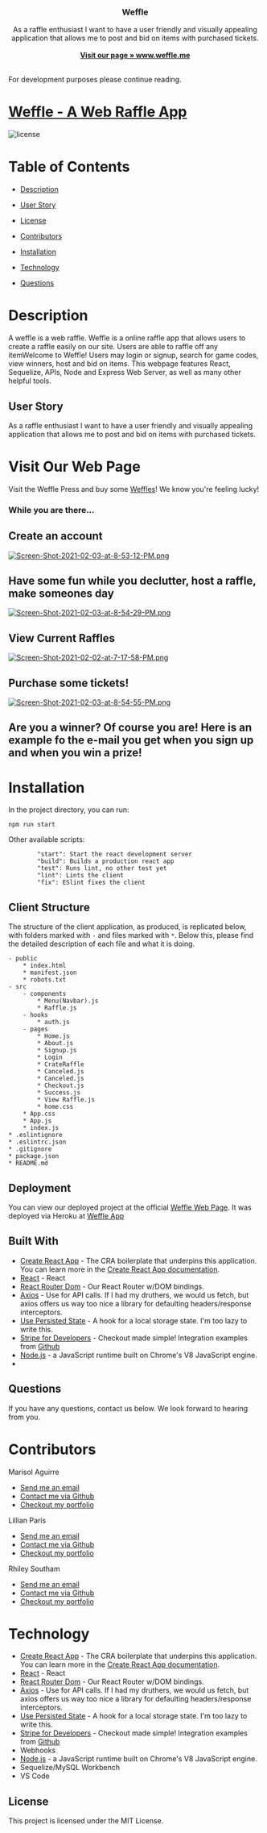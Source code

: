 
<p align="center">
<i class="fas fa-globe-americas"></i>

  <h3 align="center"><strong> Weffle</strong></h3>

  <p align="center">
      As a raffle enthusiast I want to have a user friendly and visually appealing application that allows me to post and bid on items with purchased tickets.
    <br />
    <br />
    <a href="www.weffle.me"><strong>Visit our page » www.weffle.me</strong></a>
    <br />
    <br />
   
</p>
</p>

For development purposes please continue reading.

# [Weffle - A Web Raffle App](www.weffle.me)

  ![license](https://img.shields.io/badge/License-MIT-green.svg)

# Table of Contents
    
 * [Description](#description)

 * [User Story](#usersory)
    
 * [License](#license)
    
 * [Contributors](#contributors)
    
 * [Installation](#installation)

* [Technology](#technology)
    
 * [Questions](#questions)

# Description 
A weffle is a web raffle. Weffle is a online raffle app that allows users to create a raffle easily on our site. Users are able to raffle off any itemWelcome to Weffle! Users may login or signup, search for game codes, view winners, host and bid on items. This webpage features React, Sequelize, APIs, Node and Express Web Server, as well as many other helpful tools. 

## User Story

As a raffle enthusiast I want to have a user friendly and visually appealing application that allows me to post and bid on items with purchased tickets. 

# Visit Our Web Page
Visit the Weffle Press and buy some [Weffles](www.weffle.me)! We know you're feeling lucky!

### While you are there...

## Create an account

[![Screen-Shot-2021-02-03-at-8-53-12-PM.png](https://i.postimg.cc/k4wmhzyH/Screen-Shot-2021-02-03-at-8-53-12-PM.png)](https://postimg.cc/5YHTXPT5)

## Have some fun while you declutter, host a raffle, make someones day 
[![Screen-Shot-2021-02-03-at-8-54-29-PM.png](https://i.postimg.cc/TPVGnp5f/Screen-Shot-2021-02-03-at-8-54-29-PM.png)](https://postimg.cc/94QvhXBn)

## View Current Raffles

[![Screen-Shot-2021-02-02-at-7-17-58-PM.png](https://i.postimg.cc/43B2Cgrp/Screen-Shot-2021-02-02-at-7-17-58-PM.png)](https://postimg.cc/8FfmWqkC)

## Purchase some tickets! 

[![Screen-Shot-2021-02-03-at-8-54-55-PM.png](https://i.postimg.cc/zBqN78TW/Screen-Shot-2021-02-03-at-8-54-55-PM.png)](https://postimg.cc/zL24XmtX)

## Are you a winner? Of course you are! Here is an example fo the e-mail you get when you sign up and when you win a prize!




# Installation

In the project directory, you can run:

```
npm run start
```

Other available scripts:
```
        "start": Start the react development server
        "build": Builds a production react app
        "test": Runs lint, no other test yet
        "lint": Lints the client
        "fix": ESlint fixes the client
```

## Client Structure

The structure of the client application, as produced, is replicated below, with folders marked with ```-``` and files marked with ```*```. Below this, please find the detailed description of each file and what it is doing. 

```
- public
    * index.html
    * manifest.json
    * robots.txt
- src
    - components
        * Menu(Navbar).js
        * Raffle.js
    - hooks
        * auth.js
    - pages
        * Home.js
        * About.js
        * Signup.js
        * Login
        * CrateRaffle
        * Canceled.js
        * Canceled.js
        * Checkout.js
        * Success.js
        * View Raffle.js
        * home.css
    * App.css
    * App.js
    * index.js
* .eslintignore 
* .eslintrc.json
* .gitignore
* package.json
* README.md
```

## Deployment

You can view our deployed project at the official [Weffle Web Page](http://www.weffle.me/). It was  deployed via Heroku at [Weffle App](https://weffle.herokuapp.com/)

## Built With

* [Create React App](https://create-react-app.dev/) - The CRA boilerplate that underpins this application.  You can learn more in the [Create React App documentation](https://facebook.github.io/create-react-app/docs/getting-started).
* [React](https://reactjs.org/) - React
* [React Router Dom](https://www.npmjs.com/package/react-router-dom) - Our React Router w/DOM bindings.
* [Axios](https://www.npmjs.com/package/axios) -  Use for API calls. If I had my druthers, we would us fetch, but axios offers us way too nice a library for defaulting headers/response interceptors.
* [Use Persisted State](https://www.npmjs.com/package/use-persisted-state) - A hook for a local storage state. I'm too lazy to write this.
* [Stripe for Developers](https://stripe.com/) - Checkout made simple! Integration examples from [Github](https://github.com/stripe-samples)
* [Node.js](https://nodejs.org/en/) - a JavaScript runtime built on Chrome's V8 JavaScript engine.
* 

## Questions 
 If you have any questions, contact us below. We look forward to hearing from you.
  

# Contributors
Marisol Aguirre
* [Send me an email](mailto:soulaguirre@gmail.com)
* [Contact me via Github](https://github.com/solaguirre)
* [Checkout my portfolio]()

Lillian Paris
* [Send me an email](mailto:lillian.paris529@gmail.com)
* [Contact me via Github](https://github.com/lillianparis)
* [Checkout my portfolio]()

Rhiley Southam
* [Send me an email](mailto:orhiley90@yahoo.com)
* [Contact me via Github](https://github.com/orhiley90 )
* [Checkout my portfolio]()


# Technology

* [Create React App](https://create-react-app.dev/) - The CRA boilerplate that underpins this application.  You can learn more in the [Create React App documentation](https://facebook.github.io/create-react-app/docs/getting-started).
* [React](https://reactjs.org/) - React
* [React Router Dom](https://www.npmjs.com/package/react-router-dom) - Our React Router w/DOM bindings.
* [Axios](https://www.npmjs.com/package/axios) -  Use for API calls. If I had my druthers, we would us fetch, but axios offers us way too nice a library for defaulting headers/response interceptors.
* [Use Persisted State](https://www.npmjs.com/package/use-persisted-state) - A hook for a local storage state. I'm too lazy to write this.
* [Stripe for Developers](https://stripe.com/) - Checkout made simple! Integration examples from [Github](https://github.com/stripe-samples)
* Webhooks
* [Node.js](https://nodejs.org/en/) - a JavaScript runtime built on Chrome's V8 JavaScript engine.
* Sequelize/MySQL Workbench
* VS Code

## License

This project is licensed under the MIT License.

